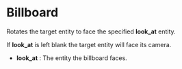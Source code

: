 # Billboard

Rotates the target entity to face the specified **look\_at** entity.

If **look\_at** is left blank the target entity will face its camera.

-   **look\_at** : The entity the billboard faces.
